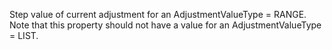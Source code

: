 ﻿Step value of current adjustment for an AdjustmentValueType = RANGE. Note that this property should not have a value for an  AdjustmentValueType = LIST.
